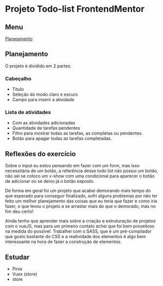 # Projeto Todo-list FrontendMentor

## Menu
[Planejamento](#planejamento)  


## Planejamento
O projeto é dividido em 2 partes:

### Cabeçalho
* Titulo
* Seleção do modo claro e escuro
* Campo para inserir a atividade

### Lista de atividades
* Com as atividades adicionadas
* Quantidade de tarefas pendentes
* Filtro para mostrar todas as tarefas, as completas ou pendentes.
* Botão para apagar todas as tarefas completadas.

## Reflexões do exercício

Sobre o input eu estou pensando em fazer com um form, mas isso necessitária de um botão, a referência desse todo list não possui um botão, não sei se coloco um v-show com uma condicional para aparecer o botão de adicionar ou se deixo já o botão exposto. 

De forma em geral foi um projeto que acabei demorando mais tempo do que esperado para conseguir finalizado, sofri alguns problemas por não ter feito um melhor planejamento das coisas que eu teria que fazer e como iria fazer, o que levou o projeto a se arrastar mais do que o demorado, mas no fim deu certo! 

Ainda tenho que aprender mais sobre a criação e estruturação de projetos com o vueJS, mas para um primeiro contato achei que foi bem proveitoso na medida do possível. Trabalhei com o SASS, que é um pré-compilador que gosto bastante do CSS e a reatividade dos elementos é algo bem interessante na hora de fazer a construção de elementos.



## Estudar
* Pinia
* Vuex (store)
* store